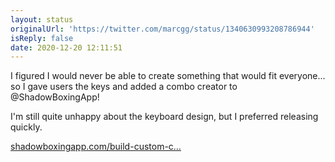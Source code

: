 ```yaml
---
layout: status
originalUrl: 'https://twitter.com/marcgg/status/1340630993208786944'
isReply: false
date: 2020-12-20 12:11:51
---
```


I figured I would never be able to create something that would fit everyone... so I gave users the keys and added a combo creator to @ShadowBoxingApp!

I'm still quite unhappy about the keyboard design, but I preferred releasing quickly.

[shadowboxingapp.com/build-custom-c…](https://shadowboxingapp.com/build-custom-combos-boxing-app/)
